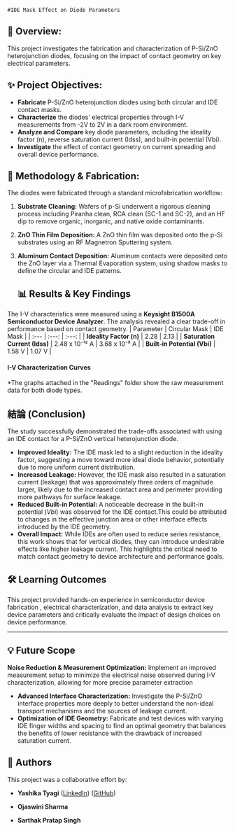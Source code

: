    #IDE Mask Effect on Diode Parameters

## 📌 Overview:
This project investigates the fabrication and characterization of P-Si/ZnO heterojunction diodes, focusing on the impact of contact geometry on key electrical parameters.
 
## ✨ Project Objectives:
* **Fabricate** P-Si/ZnO heterojunction diodes using both circular and IDE contact masks. 
* **Characterize** the diodes' electrical properties through I-V measurements from -2V to 2V in a dark room environment.
* **Analyze and Compare** key diode parameters, including the ideality factor (n), reverse saturation current (Idss), and built-in potential (Vbi). 
* **Investigate** the effect of contact geometry on current spreading and overall device performance. 

## 🔬 Methodology & Fabrication:

The diodes were fabricated through a standard microfabrication workflow:

1. **Substrate Cleaning:** Wafers of p-Si underwent a rigorous cleaning process including Piranha clean, RCA clean (SC-1 and SC-2), and an HF dip to remove organic, inorganic, and native oxide contaminants. 
2. **ZnO Thin Film Deposition:** A ZnO thin film was deposited onto the p-Si substrates using an RF Magnetron Sputtering system.
3. **Aluminum Contact Deposition:** Aluminum contacts were deposited onto the ZnO layer via a Thermal Evaporation system, using shadow masks to define the circular and IDE patterns.

   ## 📊 Results & Key Findings

The I-V characteristics were measured using a **Keysight B1500A Semiconductor Device Analyzer**. The analysis revealed a clear trade-off in performance based on contact geometry.
| Parameter | Circular Mask | IDE Mask |
| :--- | :---: | :---: |
| **Ideality Factor (n)** | 2.28  | 2.13  |
| **Saturation Current (Idss)** | 2.48 x 10⁻¹² A  | 3.68 x 10⁻⁹ A  |
| **Built-in Potential (Vbi)** | 1.58 V  | 1.07 V  |
#### I-V Characterization Curves
*The graphs attached in the "Readings" folder show the raw measurement data for both diode types.

## 結論 (Conclusion)

The study successfully demonstrated the trade-offs associated with using an IDE contact for a P-Si/ZnO vertical heterojunction diode.

* **Improved Ideality:** The IDE mask led to a slight reduction in the ideality factor, suggesting a move toward more ideal diode behavior, potentially due to more uniform current distribution. 
* **Increased Leakage:** However, the IDE mask also resulted in a saturation current (leakage) that was approximately three orders of magnitude larger, likely due to the increased contact area and perimeter providing more pathways for surface leakage. 
* **Reduced Built-in Potential:** A noticeable decrease in the built-in potential ($Vbi$) was observed for the IDE contact.This could be attributed to changes in the effective junction area or other interface effects introduced by the IDE geometry.
* **Overall Impact:** While IDEs are often used to reduce series resistance, this work shows that for vertical diodes, they can introduce undesirable effects like higher leakage current.  This highlights the critical need to match contact geometry to device architecture and performance goals.

## 🛠️ Learning Outcomes

This project provided hands-on experience in semiconductor device fabrication , electrical characterization, and data analysis to extract key device parameters and critically evaluate the impact of design choices on device performance. 

---
## 💡 Future Scope

**Noise Reduction & Measurement Optimization:** Implement an improved measurement setup to minimize the electrical noise observed during I-V characterization, allowing for more precise parameter extraction
* **Advanced Interface Characterization:** Investigate the P-Si/ZnO interface properties more deeply to better understand the non-ideal transport mechanisms and the sources of leakage current.
 * **Optimization of IDE Geometry:** Fabricate and test devices with varying IDE finger widths and spacing to find an optimal geometry that balances the benefits of lower resistance with the drawback of increased saturation current.

## 👥 Authors

This project was a collaborative effort by:

* **Yashika Tyagi** ([LinkedIn](https://www.linkedin.com/in/yashika-tyagi-487a71284/)) ([GitHub](https://github.com/Yashika-25))
  
* **Ojaswini Sharma**

* **Sarthak Pratap Singh**




